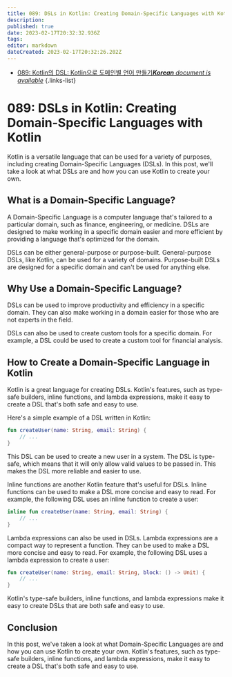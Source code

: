```yaml
---
title: 089: DSLs in Kotlin: Creating Domain-Specific Languages with Kotlin
description: 
published: true
date: 2023-02-17T20:32:32.936Z
tags: 
editor: markdown
dateCreated: 2023-02-17T20:32:26.202Z
---
```


- [089: Kotlin의 DSL: Kotlin으로 도메인별 언어 만들기***Korean** document is available*](/ko/Knowledge-base/Kotlin/Learning/089-dsls-in-kotlin-creating-domain-specific-languages-with-kotlin)
{.links-list}


# 089: DSLs in Kotlin: Creating Domain-Specific Languages with Kotlin

Kotlin is a versatile language that can be used for a variety of purposes, including creating Domain-Specific Languages (DSLs). In this post, we'll take a look at what DSLs are and how you can use Kotlin to create your own.

## What is a Domain-Specific Language?

A Domain-Specific Language is a computer language that's tailored to a particular domain, such as finance, engineering, or medicine. DSLs are designed to make working in a specific domain easier and more efficient by providing a language that's optimized for the domain.

DSLs can be either general-purpose or purpose-built. General-purpose DSLs, like Kotlin, can be used for a variety of domains. Purpose-built DSLs are designed for a specific domain and can't be used for anything else.

## Why Use a Domain-Specific Language?

DSLs can be used to improve productivity and efficiency in a specific domain. They can also make working in a domain easier for those who are not experts in the field.

DSLs can also be used to create custom tools for a specific domain. For example, a DSL could be used to create a custom tool for financial analysis.

## How to Create a Domain-Specific Language in Kotlin

Kotlin is a great language for creating DSLs. Kotlin's features, such as type-safe builders, inline functions, and lambda expressions, make it easy to create a DSL that's both safe and easy to use.

Here's a simple example of a DSL written in Kotlin:

```kotlin
fun createUser(name: String, email: String) {
    // ...
}
```

This DSL can be used to create a new user in a system. The DSL is type-safe, which means that it will only allow valid values to be passed in. This makes the DSL more reliable and easier to use.

Inline functions are another Kotlin feature that's useful for DSLs. Inline functions can be used to make a DSL more concise and easy to read. For example, the following DSL uses an inline function to create a user:

```kotlin
inline fun createUser(name: String, email: String) {
    // ...
}
```

Lambda expressions can also be used in DSLs. Lambda expressions are a compact way to represent a function. They can be used to make a DSL more concise and easy to read. For example, the following DSL uses a lambda expression to create a user:

```kotlin
fun createUser(name: String, email: String, block: () -> Unit) {
    // ...
}
```

Kotlin's type-safe builders, inline functions, and lambda expressions make it easy to create DSLs that are both safe and easy to use.

## Conclusion

In this post, we've taken a look at what Domain-Specific Languages are and how you can use Kotlin to create your own. Kotlin's features, such as type-safe builders, inline functions, and lambda expressions, make it easy to create a DSL that's both safe and easy to use.